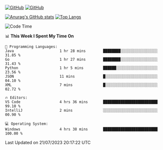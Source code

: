 [![GitHub](https://img.shields.io/github/followers/sharpxk?style=social)](https://github.com/sharpxk) [![GitHub](https://img.shields.io/github/stars/sharpxk?style=social)](https://github.com/sharpxk)

[![Anurag's GitHub stats](https://github-readme-stats-git-masterrstaa-rickstaa.vercel.app/api?username=sharpxk&hide=contribs,prs,issues&show_icons=true&theme=tokyonight)](https://github.com/anuraghazra/github-readme-stats)
[![Top Langs](https://github-readme-stats-git-masterrstaa-rickstaa.vercel.app/api/top-langs/?username=sharpxk&layout=compact&theme=tokyonight)](https://github.com/anuraghazra/github-readme-stats)

<!--START_SECTION:waka-->
![Code Time](http://img.shields.io/badge/Code%20Time-255%20hrs%2048%20mins-blue)

📊 **This Week I Spent My Time On** 

```text
💬 Programming Languages: 
Java                     1 hr 28 mins        ████████░░░░░░░░░░░░░░░░░   31.85 % 
Go                       1 hr 27 mins        ████████░░░░░░░░░░░░░░░░░   31.43 % 
Python                   1 hr 5 mins         ██████░░░░░░░░░░░░░░░░░░░   23.56 % 
JSON                     11 mins             █░░░░░░░░░░░░░░░░░░░░░░░░   04.10 % 
XML                      7 mins              █░░░░░░░░░░░░░░░░░░░░░░░░   02.72 % 

🔥 Editors: 
VS Code                  4 hrs 36 mins       █████████████████████████   99.10 % 
IntelliJ                 2 mins              ░░░░░░░░░░░░░░░░░░░░░░░░░   00.90 % 

💻 Operating System: 
Windows                  4 hrs 38 mins       █████████████████████████   100.00 % 
```


 Last Updated on 21/07/2023 20:17:22 UTC
<!--END_SECTION:waka-->
